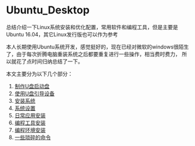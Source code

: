 # Ubuntu_Desktop
总结介绍一下Linux系统安装和优化配置，常用软件和编程工具，但是主要是Ubuntu 16.04，其它Linux发行版也可以作为参考

本人长期使用Ubuntu系统开发，感觉挺好的，现在已经对微软的windows很陌生了，由于每次折腾电脑重装系统之后都要重复进行一些操作，相当费时费力，
所以就花了点时间归纳总结了一下。


本文主要分为以下几个部分：
1. [制作U盘启动盘](https://github.com/wangbjun/ubuntu_desktop_setup/blob/master/1.start_up_disk.md)
2. [使用U盘引导设备](https://github.com/wangbjun/ubuntu_desktop_setup/blob/master/2.boot_from_usb.md)
3. [安装系统](https://github.com/wangbjun/ubuntu_desktop_setup/blob/master/3.install.md)
4. [系统设置](https://github.com/wangbjun/ubuntu_desktop_setup/blob/master/4.setup.md)
5. [日常应用安装](https://github.com/wangbjun/ubuntu_desktop_setup/blob/master/5.application.md)
6. [编程工具安装](https://github.com/wangbjun/ubuntu_desktop_setup/blob/master/6.code_tool.md)
7. [编程环境安装](https://github.com/wangbjun/ubuntu_desktop_setup/blob/master/7.env.md)
8. [一些琐碎的命令](https://github.com/wangbjun/ubuntu_desktop_setup/blob/master/8.command.md)
